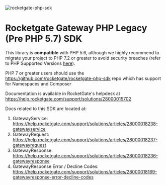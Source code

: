 ![rocketgate-php-sdk](http://rocketgate.com/images/logo_rocketgate.png)

Rocketgate Gateway PHP Legacy (Pre PHP 5.7) SDK
===========

This library is __compatible__ with PHP 5.6, although we highly recommend
to migrate your project to PHP 7.2 or greater to avoid security breaches 
(refer to PHP Supported Versions [here](https://www.php.net/supported-versions.php)).

PHP 7 or greater users should use the https://github.com/rocketgate/rocketgate-php-sdk repo which has support for Namespaces and Composer

Documentation is available in RocketGate's helpdesk at https://help.rocketgate.com/support/solutions/28000015702

Docs related to this SDK are located at:

1. GatewayService: https://help.rocketgate.com/support/solutions/articles/28000018238-gatewayservice
2. GatewayRequest: https://help.rocketgate.com/support/solutions/articles/28000018237-gatewayrequest
3. GatewayResponse: https://help.rocketgate.com/support/solutions/articles/28000018236-gatewayresponse
4. GatewayResponse Error / Decline Codes: https://help.rocketgate.com/support/solutions/articles/28000018169-gatewayresponse-error-decline-codes

